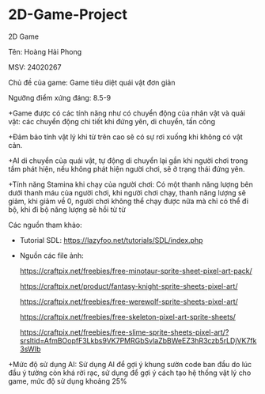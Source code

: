 # 2D-Game-Project
2D Game

Tên: Hoàng Hải Phong

MSV: 24020267

Chủ đề của game: Game tiêu diệt quái vật đơn giản

Ngưỡng điểm xứng đáng: 8.5-9

+Game được có các tính năng như có chuyển động của nhân vật và quái vật: các chuyển động chi tiết khi đứng yên, di chuyển, tấn công

+Đảm bảo tính vật lý khi từ trên cao sẽ có sự rơi xuống khi không có vật cản.

+AI di chuyển của quái vật, tự động di chuyển lại gần khi người chơi trong tầm phát hiện, nếu không phát hiện người chơi, sẽ ở trạng thái đứng yên.

+Tính năng Stamina khi chạy của người chơi: Có một thanh năng lượng bên dưới thanh máu của người chơi, khi người chơi chạy, thanh năng lượng sẽ giảm, khi giảm về 0, người chơi không thể chạy được nữa mà chỉ có thể đi bộ, khi đi bộ năng lượng sẽ hồi từ từ

Các nguồn tham khảo:

+ Tutorial SDL: https://lazyfoo.net/tutorials/SDL/index.php

+ Nguồn các file ảnh:
  
  https://craftpix.net/freebies/free-minotaur-sprite-sheet-pixel-art-pack/
  
  https://craftpix.net/product/fantasy-knight-sprite-sheets-pixel-art/
  
  https://craftpix.net/freebies/free-werewolf-sprite-sheets-pixel-art/
  
  https://craftpix.net/freebies/free-skeleton-pixel-art-sprite-sheets/
  
  https://craftpix.net/freebies/free-slime-sprite-sheets-pixel-art/?srsltid=AfmBOopfF3Lkbs9VK7PMRGbSvlaZbBWeEZ3hR3czb5rLDjVK7fk3sWIb
  
+Mức độ sử dụng AI: Sử dụng AI để gợi ý khung sườn code ban đầu do lúc đầu ý tưởng còn khá rời rạc, sử dụng để gợi ý cách tạo hệ thống vật lý cho game, mức độ sử dụng khoảng 25%
